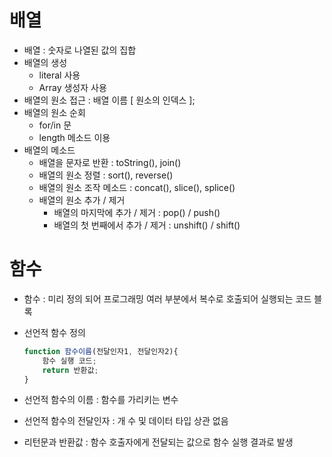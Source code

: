# 배열

- 배열 : 숫자로 나열된 값의 집합
- 배열의 생성
  - literal 사용
  - Array 생성자 사용
- 배열의 원소 접근 : 배열 이름 [ 원소의 인덱스 ];
- 배열의 원소 순회
  - for/in 문
  - length 메소드 이용
- 배열의 메소드
  - 배열을 문자로 반환 : toString(), join()
  - 배열의 원소 정렬 : sort(), reverse()
  - 배열의 원소 조작 메소드 : concat(), slice(), splice()
  - 배열의 원소 추가 / 제거
    - 배열의 마지막에 추가 / 제거 : pop() / push()
    - 배열의 첫 번째에서 추가 / 제거 : unshift() / shift()



# 함수

- 함수 : 미리 정의 되어 프로그래밍 여러 부분에서 복수로 호출되어 실행되는 코드 블록

- 선언적 함수 정의

  ```javascript
  function 함수이름(전달인자1, 전달인자2){
      함수 실행 코드;
      return 반환값;
  }
  ```

- 선언적 함수의 이름 : 함수를 가리키는 변수
- 선언적 함수의 전달인자 : 개 수 및 데이터 타입 상관 없음
- 리턴문과 반환값 : 함수 호출자에게 전달되는 값으로 함수 실행 결과로 발생